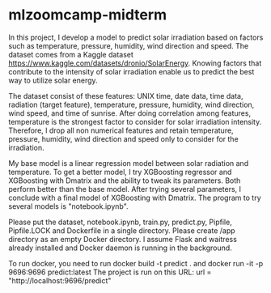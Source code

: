 # mlzoomcamp-midterm

In this project, I develop a model to predict solar irradiation based on factors such as temperature, pressure, humidity,
wind direction and speed. The dataset comes from a Kaggle dataset https://www.kaggle.com/datasets/dronio/SolarEnergy. Knowing
factors that contribute to the intensity of solar irradiation enable us to predict the best way to utilize solar energy.

The dataset consist of these features: UNIX time, date data, time data, radiation (target feature), temperature, pressure,
humidity, wind direction, wind speed, and time of sunrise. After doing correlation among features, temperature is the strongest
factor to consider for solar irradiation intensity. Therefore, I drop all non numerical features and retain temperature, pressure,
humidity, wind direction and speed only to consider for the irradiation.

My base model is a linear regression model between solar radiation and temperature. To get a better model, I try XGBoosting
regressor and XGBoosting with Dmatrix and the ability to tweak its parameters. Both perform better than the base model. After
trying several parameters, I conclude with a final model of XGBoosting with Dmatrix. The program to try several models is
"notebook.ipynb".

Please put the dataset, notebook.ipynb, train.py, predict.py, Pipfile, Pipfile.LOCK and Dockerfile in a single directory. Please
create /app directory as an empty Docker directory. I assume Flask and waitress already installed and Docker daemon is running in
the background.

To run docker, you need to run docker build -t predict . and docker run -it -p 9696:9696 predict:latest
The project is run on this URL: url = "http://localhost:9696/predict"
